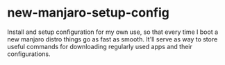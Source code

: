 # new-manjaro-setup-config
Install and setup configuration for my own use, so that every time I boot a new manjaro distro things go as fast as smooth. It'll serve as way to store useful commands for downloading regularly used apps and their configurations.
